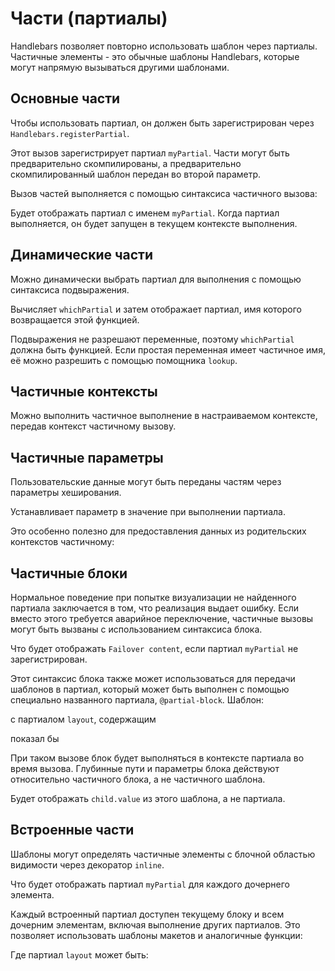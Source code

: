 # Части (партиалы)

Handlebars позволяет повторно использовать шаблон через партиалы. Частичные элементы - это обычные шаблоны Handlebars, которые могут напрямую вызываться другими шаблонами.

## Основные части

Чтобы использовать партиал, он должен быть зарегистрирован через `Handlebars.registerPartial`.

<ExamplePart examplePage="ru/examples/partials/basic.md" show="preparationScript"/>

Этот вызов зарегистрирует партиал `myPartial`. Части могут быть предварительно скомпилированы, а предварительно скомпилированный шаблон передан во второй параметр.

Вызов частей выполняется с помощью синтаксиса частичного вызова:

<ExamplePart examplePage="ru/examples/partials/basic.md" show="template"/>

Будет отображать партиал с именем `myPartial`. Когда партиал выполняется, он будет запущен в текущем контексте выполнения.

## Динамические части

Можно динамически выбрать партиал для выполнения с помощью синтаксиса подвыражения.

<ExamplePart examplePage="ru/examples/partials/dynamic.md" show="template"/>

Вычисляет `whichPartial` и затем отображает партиал, имя которого возвращается этой функцией.

Подвыражения не разрешают переменные, поэтому `whichPartial` должна быть функцией. Если простая переменная имеет частичное имя, её можно разрешить с помощью помощника `lookup`.

<ExamplePart examplePage="ru/examples/partials/variable.md" show="template"/>

## Частичные контексты

Можно выполнить частичное выполнение в настраиваемом контексте, передав контекст частичному вызову.

<ExamplePart examplePage="ru/examples/partials/other-context.md" show="template"/>

## Частичные параметры

Пользовательские данные могут быть переданы частям через параметры хеширования.

<ExamplePart examplePage="ru/examples/partials/parameters.md" show="template"/>

Устанавливает параметр в значение при выполнении партиала.

Это особенно полезно для предоставления данных из родительских контекстов частичному:

<ExamplePart examplePage="ru/examples/partials/parent-context.md" show="template"/>

## Частичные блоки

Нормальное поведение при попытке визуализации не найденного партиала заключается в том, что реализация выдает ошибку.
Если вместо этого требуется аварийное переключение, частичные вызовы могут быть вызваны с использованием синтаксиса блока.

<ExamplePart examplePage="ru/examples/partials/failover.md" show="template"/>

Что будет отображать `Failover content`, если партиал `myPartial` не зарегистрирован.

Этот синтаксис блока также может использоваться для передачи шаблонов в партиал, который может быть выполнен с помощью специально названного партиала, `@partial-block`. Шаблон:

<ExamplePart examplePage="ru/examples/partials/partial-block.md" show="template"/>

с партиалом `layout`, содержащим

<ExamplePart examplePage="ru/examples/partials/partial-block.md" show="partial" name="layout"/>

показал бы

<ExamplePart examplePage="ru/examples/partials/partial-block.md" show="output"/>

При таком вызове блок будет выполняться в контексте партиала во время вызова. Глубинные пути и параметры блока действуют относительно частичного блока, а не частичного шаблона.

<ExamplePart examplePage="ru/examples/partials/partial-block-parameters.md" show="template"/>

Будет отображать `child.value` из этого шаблона, а не партиала.

## Встроенные части

Шаблоны могут определять частичные элементы с блочной областью видимости через декоратор `inline`.

<ExamplePart examplePage="ru/examples/partials/inline.md" show="template"/>

Что будет отображать партиал `myPartial` для каждого дочернего элемента.

Каждый встроенный партиал доступен текущему блоку и всем дочерним элементам, включая выполнение других партиалов. Это позволяет использовать шаблоны макетов и аналогичные функции:

<ExamplePart examplePage="ru/examples/partials/inline-blocks.md" show="template"/>

Где партиал `layout` может быть:

<ExamplePart examplePage="ru/examples/partials/inline-blocks.md" show="partial" name="layout"/>
